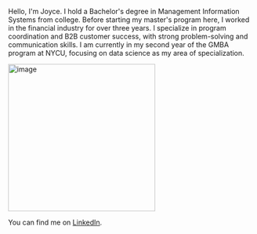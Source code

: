 Hello, I'm Joyce. 
I hold a Bachelor's degree in Management Information Systems from college. Before starting my master's program here, I worked in the financial industry for over three years. I specialize in program coordination and B2B customer success, with strong problem-solving and communication skills. I am currently in my second year of the GMBA program at NYCU, focusing on data science as my area of specialization.

<img width="300" height="300" alt="image" src="https://github.com/user-attachments/assets/4d6fb16e-4ba5-4c09-813f-ee3bf5adb29f" />

You can find me on [LinkedIn](https://www.linkedin.com/in/yun-chen-li-913044194?lipi=urn%3Ali%3Apage%3Ad_flagship3_profile_view_base_contact_details%3BfUfIwKCIS5yX3ZvherKKFg%3D%3D).
